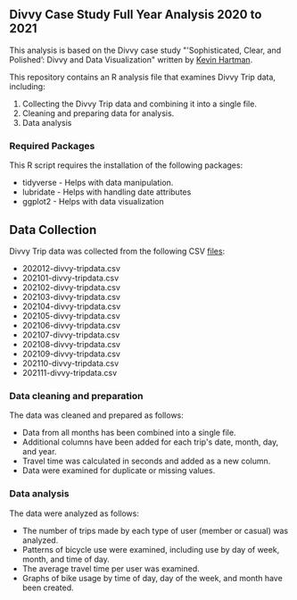 ## Divvy Case Study Full Year Analysis 2020 to 2021

This analysis is based on the Divvy case study "'Sophisticated, Clear, and Polished’: Divvy and Data Visualization" written by [Kevin Hartman](https://artscience.blog/home/divvy-dataviz-case-study).

This repository contains an R analysis file that examines Divvy Trip data, including:

1. Collecting the Divvy Trip data and combining it into a single file.
2. Cleaning and preparing data for analysis.
3. Data analysis

### Required Packages
This R script requires the installation of the following packages:

* tidyverse - Helps with data manipulation.
* lubridate - Helps with handling date attributes
* ggplot2 - Helps with data visualization

## Data Collection
Divvy Trip data was collected from the following CSV [files](https://divvy-tripdata.s3.amazonaws.com/index.html):

* 202012-divvy-tripdata.csv
* 202101-divvy-tripdata.csv
* 202102-divvy-tripdata.csv
* 202103-divvy-tripdata.csv
* 202104-divvy-tripdata.csv
* 202105-divvy-tripdata.csv
* 202106-divvy-tripdata.csv
* 202107-divvy-tripdata.csv
* 202108-divvy-tripdata.csv
* 202109-divvy-tripdata.csv
* 202110-divvy-tripdata.csv
* 202111-divvy-tripdata.csv

### Data cleaning and preparation
The data was cleaned and prepared as follows:

+ Data from all months has been combined into a single file.
+ Additional columns have been added for each trip's date, month, day, and year.
+ Travel time was calculated in seconds and added as a new column.
+ Data were examined for duplicate or missing values.

### Data analysis
The data were analyzed as follows:

* The number of trips made by each type of user (member or casual) was analyzed.
* Patterns of bicycle use were examined, including use by day of week, month, and time of day.
* The average travel time per user was examined.
* Graphs of bike usage by time of day, day of the week, and month have been created.

